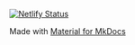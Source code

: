 [![Netlify Status](https://api.netlify.com/api/v1/badges/28fe48d7-0730-4b5a-9749-08aa3b73fa2b/deploy-status)](https://app.netlify.com/sites/sandeepnk-mkdocs-home/deploys)

Made with [Material for MkDocs](https://squidfunk.github.io/mkdocs-material/)
